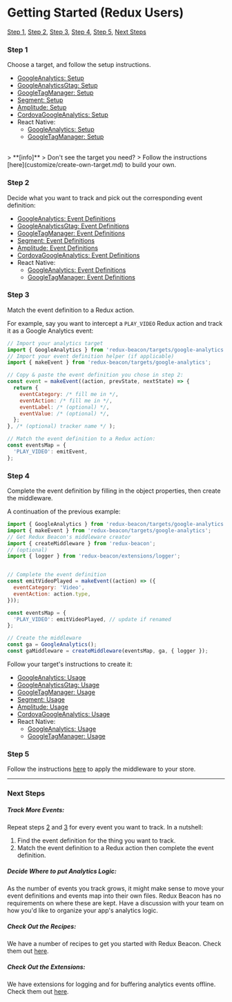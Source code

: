 # Getting Started (Redux Users)
[Step 1](#step-1), [Step 2](#step-2), [Step 3](#step-3), [Step 4](#step-4), [Step 5](#step-5), [Next Steps](#next-steps)

### Step 1
Choose a target, and follow the setup instructions.

 * [GoogleAnalytics: Setup](targets/google-analytics.md#setup)
 * [GoogleAnalyticsGtag: Setup](targets/google-analytics-gtag.md#setup)
 * [GoogleTagManager: Setup](targets/google-tag-manager.md#setup)
 * [Segment: Setup](targets/segment.md#setup)
 * [Amplitude: Setup](targets/amplitude.md#setup)
 * [CordovaGoogleAnalytics: Setup](targets/cordova-google-analytics.md#setup)
 * React Native:
   * [GoogleAnalytics: Setup](targets/react-native-google-analytics.md#setup)
   * [GoogleTagManager: Setup](targets/react-native-google-tag-manager.md#setup)

<br>
> **[info]**
> Don't see the target you need?
> Follow the instructions [here](customize/create-own-target.md) to build your own.

### Step 2
Decide what you want to track and pick out the corresponding event definition:

 * [GoogleAnalytics: Event Definitions](targets/google-analytics.md#event-definitions)
 * [GoogleAnalyticsGtag: Event Definitions](targets/google-analytics-gtag.md#event-definitions)
 * [GoogleTagManager: Event Definitions](targets/google-tag-manager.md#event-definitions)
 * [Segment: Event Definitions](targets/segment.md#event-definitions)
 * [Amplitude: Event Definitions](targets/amplitude.md#event-definitions)
 * [CordovaGoogleAnalytics: Event Definitions](targets/cordova-google-analytics.md#event-definitions)
 * React Native:
   * [GoogleAnalytics: Event Definitions](targets/react-native-google-analytics.md#event-definitions)
   * [GoogleTagManager: Event Definitions](targets/react-native-google-tag-manager.md#event-definitions)

### Step 3
Match the event definition to a Redux action.

For example, say you want to intercept a `PLAY_VIDEO` Redux action and track it
as a Google Analytics event:

```js
// Import your analytics target
import { GoogleAnalytics } from 'redux-beacon/targets/google-analytics';
// Import your event definition helper (if applicable)
import { makeEvent } from 'redux-beacon/targets/google-analytics';

// Copy & paste the event definition you chose in step 2:
const event = makeEvent((action, prevState, nextState) => {
  return {
    eventCategory: /* fill me in */,
    eventAction: /* fill me in */,
    eventLabel: /* (optional) */,
    eventValue: /* (optional) */,
  };
}, /* (optional) tracker name */ );

// Match the event definition to a Redux action:
const eventsMap = {
  'PLAY_VIDEO': emitEvent,
};
```

### Step 4

Complete the event definition by filling in the object properties, then create the
middleware.

A continuation of the previous example:

```js
import { GoogleAnalytics } from 'redux-beacon/targets/google-analytics';
import { makeEvent } from 'redux-beacon/targets/google-analytics';
// Get Redux Beacon's middleware creator
import { createMiddleware } from 'redux-beacon';
// (optional)
import { logger } from 'redux-beacon/extensions/logger';


// Complete the event definition
const emitVideoPlayed = makeEvent((action) => ({
  eventCategory: 'Video',
  eventAction: action.type,
}));

const eventsMap = {
  'PLAY_VIDEO': emitVideoPlayed, // update if renamed
};

// Create the middleware
const ga = GoogleAnalytics();
const gaMiddleware = createMiddleware(eventsMap, ga, { logger });

```

Follow your target's instructions to create it:

 * [GoogleAnalytics: Usage](targets/google-analytics.md#usage)
 * [GoogleAnalyticsGtag: Usage](targets/google-analytics-gtag.md#usage)
 * [GoogleTagManager: Usage](targets/google-tag-manager.md#usage)
 * [Segment: Usage](targets/segment.md#usage)
 * [Amplitude: Usage](targets/amplitude.md#usage)
 * [CordovaGoogleAnalytics: Usage](targets/cordova-google-analytics.md#usage)
 * React Native:
   * [GoogleAnalytics: Usage](targets/react-native-google-analytics.md#usage)
   * [GoogleTagManager: Usage](targets/react-native-google-tag-manager.md#usage)

### Step 5
Follow the instructions [here](https://redux.js.org/docs/api/applyMiddleware.html) to
apply the middleware to your store.

----

### Next Steps

##### Track More Events:
Repeat steps [2](#step-2) and [3](#step-3) for every event you want to track. In a nutshell:
  1. Find the event definition for the thing you want to track.
  2. Match the event definition to a Redux action then complete the event definition.

##### Decide Where to put Analytics Logic:
As the number of events you track grows, it might make sense to move your event
definitions and events map into their own files. Redux Beacon has no
requirements on where these are kept. Have a discussion with your team on how
you'd like to organize your app's analytics logic.

##### Check Out the Recipes:
We have a number of recipes to get you started with Redux Beacon. Check them
out [here](recipes/index.md).

##### Check Out the Extensions:
We have extensions for logging and for buffering analytics events
offline. Check them out [here](extensions/index.md).
